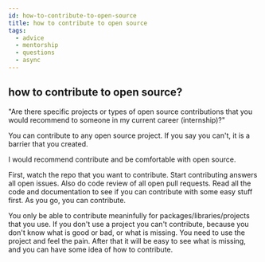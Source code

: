 ```yaml
---
id: how-to-contribute-to-open-source
title: how to contribute to open source
tags:
  - advice
  - mentorship
  - questions
  - async
---
```


## how to contribute to open source?

"Are there specific projects or types of open source contributions that you would recommend to someone in my current career (internship)?"

You can contribute to any open source project.
If you say you can't, it is a barrier that you created.

I would recommend contribute and be comfortable with open source.

First, watch the repo that you want to contribute.
Start contributing answers all open issues.
Also do code review of all open pull requests.
Read all the code and documentation to see if you can contribute with some easy stuff first.
As you go, you can contribute.

You only be able to contribute meaninfully for packages/libraries/projects that you use.
If you don't use a project you can't contribute, because you don't know what is good or bad, or what is missing.
You need to use the project and feel the pain.
After that it will be easy to see what is missing, and you can have some idea of how to contribute.
